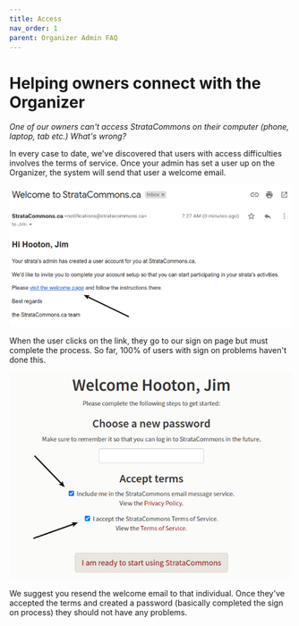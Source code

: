 ```yaml
---
title: Access
nav_order: 1
parent: Organizer Admin FAQ
---
```


# Helping owners connect with the Organizer

*One of our owners can't access StrataCommons on their computer (phone, laptop, tab etc.)  What's wrong?*

In every case to date, we've discovered that users with access difficulties involves the terms of service.   Once your admin has set a user up on the Organizer, the system will send that user a welcome email.  

![welcome page](access/visitwelcomepage.png)



When the user clicks on the link, they go to our sign on page but must complete the process.  So far, 100% of users with sign on problems haven't done this.

![accept terms](access/acceptterms.png)



 We suggest you resend the welcome email to that individual.  Once they've accepted the terms and created a password (basically completed the sign on process) they should not have any problems.
